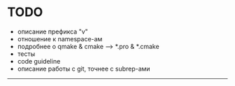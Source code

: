 # TODO

- описание префикса "v"
- отношение к namespace-ам
- подробнее о qmake & cmake --> *.pro & *.cmake
- тесты
- code guideline
- описание работы с git, точнее с subrep-ами

---